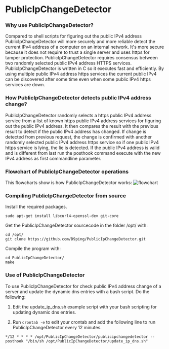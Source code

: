# PublicIpChangeDetector

### Why use PublicIpChangeDetector?
Compared to shell scripts for figuring out the public IPv4 address PublicIpChangeDetector will more 
securely and more reliable detect the current IPv4 address of a computer on an internal network.
It's more secure because it does not require to trust a single server and uses https for tamper protection.
PublicIpChangeDetector requires consensus between two randomly selected public IPv4 address HTTPS services.
PublicIpChangeDetector is written in C so it executes fast and efficiently.
By using multiple public IPv4 address https services the current public IPv4 can be discovered after some time
 even when some public IPv4 https services are down.
 
### How PublicIpChangeDetector detects public IPv4 address change?
PublicIpChangeDetector randomly selects a https public IPv4 address service from a list 
of known https public IPv4 address services for figuring out the public IPv4 address. 
It then compares the result with the previous result to detect if the public IPv4 address has changed. 
If change is detected from previous request, the change is confirmed with another randomly
 selected public IPv4 address https service so if one public IPv4 https service is lying, the lie is detected.
If the public IPv4 address is valid and is different from last run the posthook command execute
 with the new IPv4 address as first commandline parameter.

### Flowchart of PublicIpChangeDetector operations ###
This flowcharts show is how PublicIpChangeDetector works:
![flowchart](https://raw.githubusercontent.com/D9ping/PublicIpChangeDetector/master/docs/PublicIpChangeDetector_flowchart_v2.png?raw=true)


### Compiling PublicIpChangeDetector from source
Install the required packages.
```
sudo apt-get install libcurl4-openssl-dev git-core
```
 Get the PublicIpChangeDetector sourcecode in the folder /opt/ with:
```
cd /opt/
git clone https://github.com/D9ping/PublicIpChangeDetector.git
```
Compile the program with: 
```
cd PublicIpChangeDetector/
make
```

### Use of PublicIpChangeDetector
To use PublicIpChangeDetector for check public IPv4 address change of a server and update the
dynamic dns entries with a bash script. Do the following:

1. Edit the update_ip_dns.sh example script with your bash scripting for updating dynamic dns entries.

2. Run ```crontab -e``` to edit your crontab and add the following line to run PublicIpChangeDetector every 12 minutes.
```
*/12 * * * * /opt/PublicIpChangeDetector/publicipchangedetector --posthook "/bin/sh /opt/PublicIpChangeDetector/update_ip_dns.sh"
```
